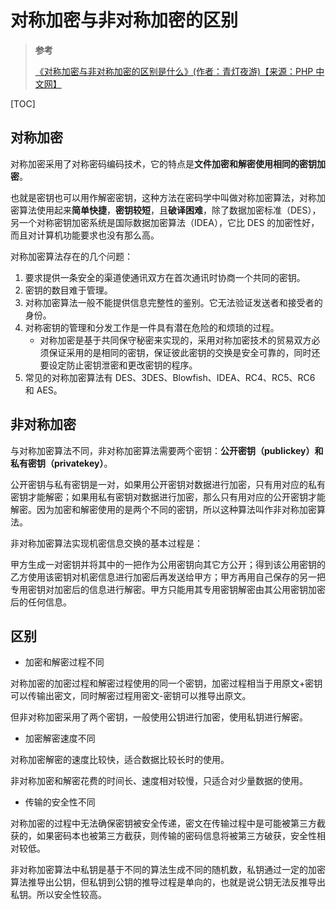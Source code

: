 # 对称加密与非对称加密的区别

> **参考**
>
> [《对称加密与非对称加密的区别是什么》(作者：青灯夜游)【来源：PHP 中文网】](https://blog.csdn.net/qq_37943295/article/details/79978761)

[TOC]

## 对称加密

对称加密采用了对称密码编码技术，它的特点是**文件加密和解密使用相同的密钥加密**。

也就是密钥也可以用作解密密钥，这种方法在密码学中叫做对称加密算法，对称加密算法使用起来**简单快捷**，**密钥较短**，且**破译困难**，除了数据加密标准（DES），另一个对称密钥加密系统是国际数据加密算法（IDEA），它比 DES 的加密性好，而且对计算机功能要求也没有那么高。

对称加密算法存在的几个问题：

1. 要求提供一条安全的渠道使通讯双方在首次通讯时协商一个共同的密钥。
2. 密钥的数目难于管理。
3. 对称加密算法一般不能提供信息完整性的鉴别。它无法验证发送者和接受者的身份。
4. 对称密钥的管理和分发工作是一件具有潜在危险的和烦琐的过程。
   - 对称加密是基于共同保守秘密来实现的，采用对称加密技术的贸易双方必须保证采用的是相同的密钥，保证彼此密钥的交换是安全可靠的，同时还要设定防止密钥泄密和更改密钥的程序。
5. 常见的对称加密算法有 DES、3DES、Blowfish、IDEA、RC4、RC5、RC6 和 AES。

## 非对称加密

与对称加密算法不同，非对称加密算法需要两个密钥：**公开密钥（publickey）**和**私有密钥（privatekey）**。

公开密钥与私有密钥是一对，如果用公开密钥对数据进行加密，只有用对应的私有密钥才能解密；如果用私有密钥对数据进行加密，那么只有用对应的公开密钥才能解密。因为加密和解密使用的是两个不同的密钥，所以这种算法叫作非对称加密算法。

非对称加密算法实现机密信息交换的基本过程是：

甲方生成一对密钥并将其中的一把作为公用密钥向其它方公开；得到该公用密钥的乙方使用该密钥对机密信息进行加密后再发送给甲方；甲方再用自己保存的另一把专用密钥对加密后的信息进行解密。甲方只能用其专用密钥解密由其公用密钥加密后的任何信息。

## 区别

- 加密和解密过程不同

对称加密的加密过程和解密过程使用的同一个密钥，加密过程相当于用原文+密钥可以传输出密文，同时解密过程用密文-密钥可以推导出原文。

但非对称加密采用了两个密钥，一般使用公钥进行加密，使用私钥进行解密。

- 加密解密速度不同

对称加密解密的速度比较快，适合数据比较长时的使用。

非对称加密和解密花费的时间长、速度相对较慢，只适合对少量数据的使用。

- 传输的安全性不同

对称加密的过程中无法确保密钥被安全传递，密文在传输过程中是可能被第三方截获的，如果密码本也被第三方截获，则传输的密码信息将被第三方破获，安全性相对较低。

非对称加密算法中私钥是基于不同的算法生成不同的随机数，私钥通过一定的加密算法推导出公钥，但私钥到公钥的推导过程是单向的，也就是说公钥无法反推导出私钥。所以安全性较高。
